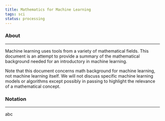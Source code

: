 ```yaml
---
title: Mathematics for Machine Learning
tags: sci
status: processing
---
```


### About

___

Machine learning uses tools from a variety of mathematical fields. This document is an attempt to  provide a summary of the mathematical background needed for an introductory in machine learning.

Note that this document concerns math background for machine learning, not machine learning itself. We will not discuss specific machine learning models or algorithms except possibly in passing  to highlight the relevance of a mathematical concept.

### Notation

___

abc

